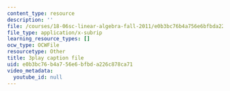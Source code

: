 ```yaml
---
content_type: resource
description: ''
file: /courses/18-06sc-linear-algebra-fall-2011/e0b3bc76b4a756e6bfbda226c878ca71_8o5Cmfpeo6g.vtt
file_type: application/x-subrip
learning_resource_types: []
ocw_type: OCWFile
resourcetype: Other
title: 3play caption file
uid: e0b3bc76-b4a7-56e6-bfbd-a226c878ca71
video_metadata:
  youtube_id: null
---
```

